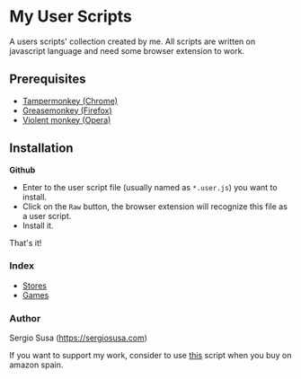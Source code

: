 # My User Scripts

A users scripts' collection created by me. All scripts are written on javascript language and need some browser extension to work.

## Prerequisites

- [Tampermonkey (Chrome)](https://tampermonkey.net)
- [Greasemonkey (Firefox)](http://www.greasespot.net)
- [Violent monkey (Opera)](https://addons.opera.com/sk/extensions/details/violent-monkey/)

## Installation

**Github**

- Enter to the user script file (usually named as <code>*.user.js</code>) you want to install.
- Click on the <code>Raw</code> button, the browser extension will recognize this file as a user script.
- Install it.

That's it! 

### Index

- [Stores](stores/stores.md)
- [Games](games/games.md)


### Author

Sergio Susa (https://sergiosusa.com)

If you want to support my work, consider to use [this](stores/my-amazon-affiliate.user.js) script when you buy on amazon spain.
